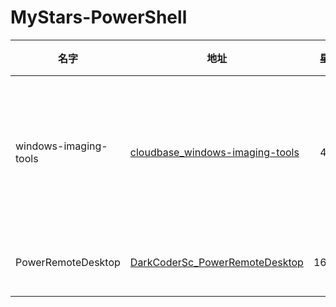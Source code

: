 # MyStars-PowerShell
|        名字         |                                          地址                                           |星数|   语言   |大小 |                                                  描述                                                  |
|---------------------|-----------------------------------------------------------------------------------------|---:|----------|-----|--------------------------------------------------------------------------------------------------------|
|windows-imaging-tools|[cloudbase_windows-imaging-tools](https://github.com/cloudbase/windows-imaging-tools.git)| 479|PowerShell|14 KB|Tools to automate the creation of a Windows image for OpenStack, supporting KVM, Hyper-V, ESXi and more.|
|PowerRemoteDesktop   |[DarkCoderSc_PowerRemoteDesktop](https://github.com/DarkCoderSc/PowerRemoteDesktop.git)  |1626|PowerShell|24 KB|Remote Desktop entirely coded in PowerShell.                                                            |
